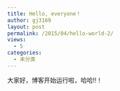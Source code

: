 ```yaml
---
title: Hello, everyone！
author: gj3169
layout: post
permalink: /2015/04/hello-world-2/
views:
  - 5
categories:
  - 未分类
---
```

大家好，博客开始运行啦，哈哈!!！
